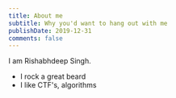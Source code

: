 ```yaml
---
title: About me
subtitle: Why you'd want to hang out with me
publishDate: 2019-12-31
comments: false
---
```


I am Rishabhdeep Singh.

- I rock a great beard
- I like CTF's, algorithms